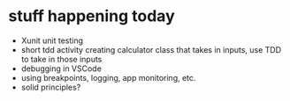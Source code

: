 # stuff happening today
- Xunit unit testing
- short tdd activity creating calculator class that takes in inputs, use TDD to take in those inputs
- debugging in VSCode
- using breakpoints, logging, app monitoring, etc.
- solid principles?